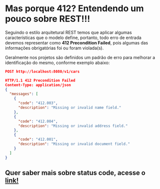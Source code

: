 # Mas porque 412? Entendendo um pouco sobre REST!!!

Seguindo o estilo arquitetural REST temos que aplicar algumas características que o modelo define, portanto, todo erro 
de entrada devemos representar como **412 Precondition Failed**, pois algumas das informações obrigatórias foi ou 
foram violada(s).

Geralmente nos projetos são definidos um padrão de erro para melhorar a identificação do mesmo, conforme exemplo abaixo:

```json
POST http://localhost:8080/v1/cars

HTTP/1.1 412 Precondition Failed
Content-Type: application/json
{
  "messages": [
    {
      "code": "412.003",
      "description": "Missing or invalid name field."
    },
    {
      "code": "412.004",
      "description": "Missing or invalid address field."
    },
    {
      "code": "412.001",
      "description": "Missing or invalid document field."
    }
  ]
}
```

## Quer saber mais sobre status code, acesse o [link!](https://restfulapi.net/http-status-codes/)